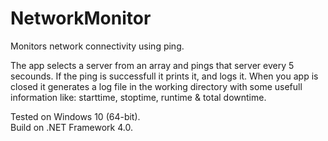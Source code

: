 # NetworkMonitor
Monitors network connectivity using ping.

The app selects a server from an array and pings that server every 5 secounds. If the ping is successfull it prints it, and logs it.
When you app is closed it generates a log file in the working directory with some usefull information like: starttime, stoptime, runtime & total downtime.

Tested on Windows 10 (64-bit).
<br />
Build on .NET Framework 4.0.
